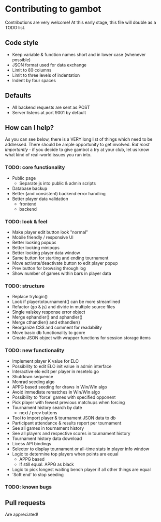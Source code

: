 # Contributing to gambot
Contributions are very welcome! At this early stage, this file will double as a TODO list.

## Code style
* Keep variable & function names short and in lower case (whenever possible)
* JSON format used for data exchange
* Limit to 80 columns
* Limit to three levels of indentation
* Indent by four spaces

## Defaults
* All backend requests are sent as POST
* Server listens at port 9001 by default

## How can I help?
As you can see below, there is a VERY long list of things which need to be addressed. There should be ample opportunity to get involved. *But most importantly* - if you decide to give gambot a try at your club, let us know what kind of real-world issues you run into.

### TODO: core functionality
* Public page
    - Separate js into public & admin scripts
* Database backup
* Better (and consistent) backend error handling
* Better player data validation
    - frontend
    - backend

### TODO: look & feel
* Make player edit button look "normal"
* Mobile friendly / responsive UI
* Better looking popups
* Better looking minipops
* Better looking player data window
* Same button for starting and ending tournament
* Move activate/deactivate button to edit player popup
* Prev button for browsing through log
* Show number of games within bars in player data

### TODO: structure
* Replace trylogin()
* Look if playertotournament() can be more streamlined
* Refactor (go & js) and divide in multiple source files
* Single valskey response error object
* Merge ephandler() and aphandler()
* Merge cthandler() and ethandler()
* Reorganize CSS and comment for readability
* Move basic db functionality to gcore
* Create JSON object with wrapper functions for session storage items

### TODO: new functionality
* Implement player K value for ELO
* Possibility to edit ELO init value in admin interface
* Interactive elo edit per player in resetelo.go
* Shutdown sequence
* Monrad seeding algo
* APPG based seeding for draws in Win/Win algo
* Avoid immediate rematches in Win/Win algo
* Possibility to 'force' games with specified opponent
* Pick player with fewest previous matchups when forcing
* Tournament history search by date
    - next / prev buttons
* Tool to import player & tournament JSON data to db
* Participant attendance & results report per tournament
* See all games in tournament history
* See all players and respective scores in tournament history
* Tournament history data download
* Licess API bindings
* Selector to display tournament or all-time stats in player info window
* Logic to determine top players when points are equal
    - APPG based
    - If still equal: APPG as black
* Logic to pick longest waiting bench player if all other things are equal
* 'Soft end' to stop seeding

### TODO: known bugs

## Pull requests
Are appreciated!
